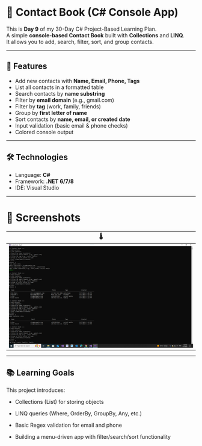 # 📒 Contact Book (C# Console App)

This is **Day 9** of my 30-Day C# Project-Based Learning Plan.  
A simple **console-based Contact Book** built with **Collections** and **LINQ**.  
It allows you to add, search, filter, sort, and group contacts.

---

## 🚀 Features
- Add new contacts with **Name, Email, Phone, Tags**  
- List all contacts in a formatted table  
- Search contacts by **name substring**  
- Filter by **email domain** (e.g., gmail.com)  
- Filter by **tag** (work, family, friends)  
- Group by **first letter of name**  
- Sort contacts by **name, email, or created date**  
- Input validation (basic email & phone checks)  
- Colored console output  

---

## 🛠️ Technologies
- Language: **C#**  
- Framework: **.NET 6/7/8**  
- IDE: Visual Studio  

---

# 📸 Screenshots

| 🌡️ |
|-----|
| ![Screenshot](./contact.png) |

---

## 📚 Learning Goals

This project introduces:

- Collections (List<T>) for storing objects

- LINQ queries (Where, OrderBy, GroupBy, Any, etc.)

- Basic Regex validation for email and phone

- Building a menu-driven app with filter/search/sort functionality

